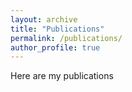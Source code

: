 ```yaml
---
layout: archive
title: "Publications"
permalink: /publications/
author_profile: true
---
```


Here are my publications
